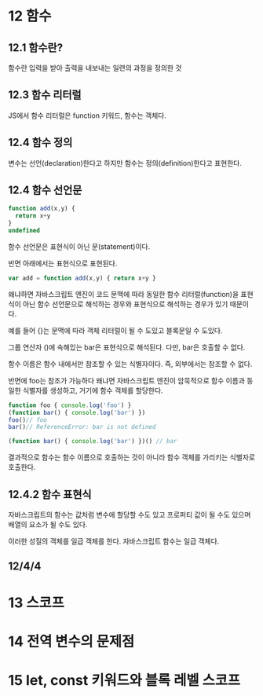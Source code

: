 # 12 함수
## 12.1 함수란?
함수란 입력을 받아 출력을 내보내는 일련의 과정을 정의한 것

## 12.3 함수 리터럴
JS에서 함수 리터럴은 function 키워드, 함수는 객체다.

## 12.4 함수 정의
변수는 선언(declaration)한다고 하지만 함수는 정의(definition)한다고 표현한다.

## 12.4 함수 선언문
```js
function add(x,y) {
  return x+y
}
undefined
```
함수 선언문은 표현식이 아닌 문(statement)이다.

반면 아래에서는 표현식으로 표현된다.
```js
var add = function add(x,y) { return x+y } 
```
왜냐하면 자바스크립트 엔진이 코드 문맥에 따라 동일한 함수 리터럴(function)을 표현식이 아닌
함수 선언문으로 해석하는 경우와 표현식으로 해석하는 경우가 있기 때문이다.

예를 들어 {}는 문맥에 따라 객체 리터럴이 될 수 도있고 블록문일 수 도있다.

그룹 연산자 ()에 속해있는 bar은 표현식으로 해석된다. 다만, bar은 호출할 수 없다.

함수 이름은 함수 내에서만 참조할 수 있는 식별자이다. 즉, 외부에서는 참조할 수 없다.

반면에 foo는 참조가 가능하다 왜냐면 자바스크립트 엔진이 암묵적으로 함수 이름과 동일한 식별자를 생성하고, 거기에 함수 객체를 할당한다.
```js
function foo { console.log('foo') }
(function bar() { console.log('bar') })
foo()// foo
bar()// ReferenceError: bar is not defined

(function bar() { console.log('bar') })() // bar
```
결과적으로 함수는 함수 이름으로 호출하는 것이 아니라 함수 객체를 가리키는 식별자로 호출한다.

## 12.4.2 함수 표현식
자바스크립트의 함수는 값처럼 변수에 할당할 수도 있고 프로퍼티 값이 될 수도 있으며 배열의 요소가 될 수도 있다. 

이러한 성질의 객체를 일급 객체를 한다. 자바스크립트 함수는 일급 객체다.

## 12/4/4
# 13 스코프
# 14 전역 변수의 문제점
# 15 let, const 키워드와 블록 레벨 스코프